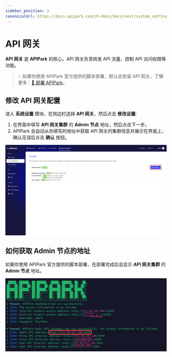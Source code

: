 ```yaml
---
sidebar_position: 3
canonicalUrl: https://docs.apipark.com/zh-Hans/docs/next/system_setting/api_gateway_cluster
---
```


# API 网关

**API 网关** 是 **APIPark** 的核心，API 网关负责转发 API 流量、控制 API 访问权限等功能。

> 💡 如果你使用 APIPark 官方提供的脚本部署，默认会安装 API 网关，了解更多：[🔗 部署 APIPark](deploy.md)。

## 修改 API 网关配置
进入 **系统设置** 模块，在侧边栏选择 **API 网关**，然后点击 **修改设置**:

1. 在界面中填写 **API 网关集群** 的 **Admin 节点** 地址，然后点击下一步。
2. APIPark 会自动从你填写的地址中获取 API 网关的集群信息并展示在界面上，确认无误后点击 **确认** 按钮。

![](images/2024-10-29-01-59-02.png)


## 如何获取 Admin 节点的地址

如果你使用 APIPark 官方提供的脚本部署，在部署完成后会显示 **API 网关集群** 的 **Admin 节点** 地址。

![](images/2024-10-27/69fbddbcdfc141759b8483877dd2b3f3cb91e189df08291ba7159d1aaa155702.png)